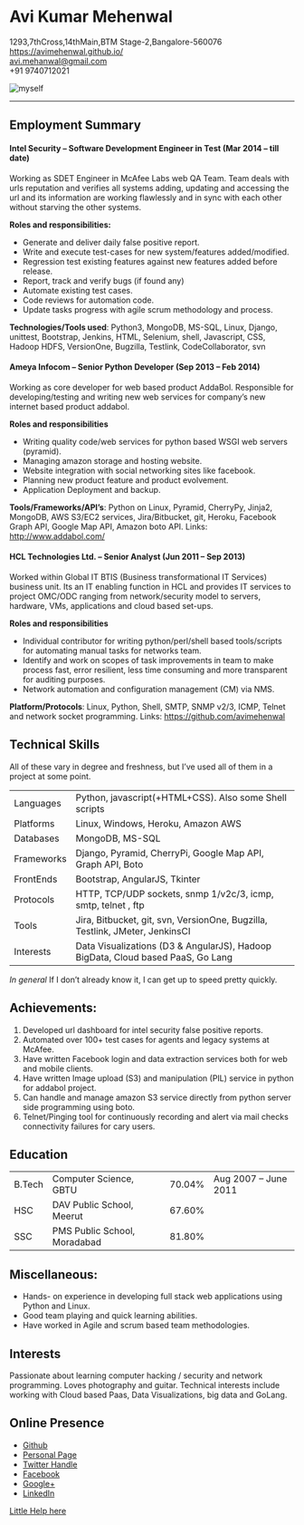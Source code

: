 Avi Kumar Mehenwal
==================================================

1293,7thCross,14thMain,BTM Stage-2,Bangalore-560076<br>
https://avimehenwal.github.io/<br>
avi.mehanwal@gmail.com<br>
+91 9740712021<br>

![myself](https://github.com/avimehenwal/avimehenwal/blob/master/Images/avimehenwal.jpg)
___


Employment Summary
--------------------------

#### Intel Security – Software Development Engineer in Test (Mar 2014 – till date)
Working as SDET Engineer in McAfee Labs web QA Team. Team deals with urls reputation and verifies all systems adding, updating and accessing the url and its information are working flawlessly and in sync with each other without starving the other systems.

**Roles and responsibilities:**

* Generate and deliver daily false positive report.
* Write and execute test-cases for new system/features added/modified.
* Regression test existing features against new features added before release.
* Report, track and verify bugs (if found any)
* Automate existing test cases.
* Code reviews for automation code.
* Update tasks progress with agile scrum methodology and process.

**Technologies/Tools used**: Python3, MongoDB, MS-SQL, Linux, Django, unittest, Bootstrap, Jenkins, HTML, Selenium, shell, Javascript, CSS, Hadoop HDFS, VersionOne, Bugzilla, Testlink, CodeCollaborator, svn


#### Ameya Infocom – Senior Python Developer (Sep 2013 – Feb 2014)
Working as core developer for web based product AddaBol. Responsible for developing/testing and writing new web services for company’s new internet based product addabol. 

**Roles and responsibilities**

* Writing quality code/web services for python based WSGI web servers (pyramid).
* Managing amazon storage and hosting website.
* Website integration with social networking sites like facebook.
* Planning new product feature and product evolvement.
* Application Deployment and backup.

**Tools/Frameworks/API’s**: Python on Linux, Pyramid, CherryPy, Jinja2, MongoDB, AWS S3/EC2 services, Jira/Bitbucket, git, Heroku, Facebook Graph API, Google Map API, Amazon boto API.
Links: http://www.addabol.com/


#### HCL Technologies Ltd. – Senior Analyst (Jun 2011 – Sep 2013)
Worked within Global IT BTIS (Business transformational IT Services) business unit. Its an IT enabling function in HCL and provides IT services to project OMC/ODC ranging from network/security model to servers, hardware, VMs, applications and cloud based set-ups.

**Roles and responsibilities**

* Individual contributor for writing python/perl/shell based tools/scripts for automating manual tasks for networks team.
* Identify and work on scopes of task improvements in team to make process fast, error resilient, less time consuming and more transparent for auditing purposes.
* Network automation and configuration management (CM) via NMS.

**Platform/Protocols**: Linux, Python, Shell, SMTP, SNMP v2/3, ICMP, Telnet and network socket programming.
Links: https://github.com/avimehenwal


Technical Skills
----------------------
All of these vary in degree and freshness, but I’ve used all of them in a project at some point.

|           |                                                      |
------------|------------------------------------------------------
Languages   | Python, javascript(+HTML+CSS). Also some Shell scripts
Platforms   | Linux, Windows, Heroku, Amazon AWS
Databases   | MongoDB, MS-SQL
Frameworks  | Django, Pyramid, CherryPi, Google Map API, Graph API, Boto
FrontEnds   | Bootstrap, AngularJS, Tkinter
Protocols   | HTTP, TCP/UDP sockets, snmp 1/v2c/3, icmp, smtp, telnet , ftp
Tools       | Jira, Bitbucket, git, svn, VersionOne, Bugzilla, Testlink, JMeter, JenkinsCI
Interests   | Data Visualizations (D3 & AngularJS), Hadoop BigData, Cloud based PaaS, Go Lang


*In general*  If I don’t already know it, I can get up to speed pretty quickly.


Achievements:
-----------------------
1. Developed url dashboard for intel security false positive reports.
2. Automated over 100+ test cases for agents and legacy systems at McAfee.
3. Have written Facebook login and data extraction services both for web and mobile clients.
4. Have written Image upload (S3) and manipulation (PIL) service in python for addabol project. 
5. Can handle and manage amazon S3 service directly from python server side programming using boto.
6. Telnet/Pinging tool for continuously recording and alert via mail checks connectivity failures for cary users.


Education
-------------------

|        |                              |        |                      |
---------|------------------------------|--------|----------------------|
| B.Tech | Computer Science, GBTU       | 70.04% | Aug 2007 – June 2011 |
| HSC    | DAV Public School, Meerut    | 67.60% |                      |
| SSC    | PMS Public School, Moradabad | 81.80% |                      |


Miscellaneous:
-------------------------
* Hands- on experience in developing full stack web applications using Python and Linux.
* Good team playing and quick learning abilities.
* Have worked in Agile and scrum based team methodologies.


Interests
------------------------
Passionate about learning computer hacking / security and network programming. Loves photography and guitar. Technical interests include working with Cloud based Paas, Data Visualizations, big data and GoLang.


Online Presence
--------------------------

* [Github](https://github.com/avimehenwal/)
* [Personal Page](https://avimehenwal.github.io/)
* [Twitter Handle](https://twitter.com/avimehenwal)
* [Facebook](https://www.facebook.com/avimehanwal)
* [Google+](https://plus.google.com/115956966505193057246/posts)
* [LinkedIn](http://in.linkedin.com/pub/avi-mehenwal/33/30a/428)


[Little Help here](http://www.crypti.cc/cv/)
